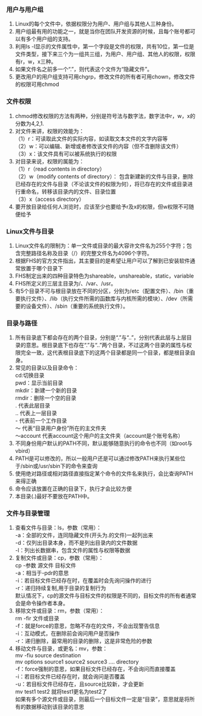 ### 用户与用户组
1. Linux的每个文件中，依据权限分为用户、用户组与其他人三种身份。
2. 用户组最有用的功能之一，就是当你在团队开发资源的时候，且每个账号都可以有多个用户组的支持。
3. 利用ls -l显示的文件属性中，第一个字段是文件的权限，共有10位，第一位是文件类型，接下来三个为一组共三组，为用户、用户组、其他人的权限，权限有r，w，x三种。
4. 如果文件名之前多一个“.”，则代表这个文件为“隐藏文件”。
5. 更改用户的用户组支持可用chgrp，修改文件的所有者可用chown，修改文件的权限可用chmod

### 文件权限
1. chmod修改权限的方法有两种，分别是符号法与数字法，数字法中r，w，x的分数为4,2,1.
2. 对文件来讲，权限的效能为：  
（1）r：可读取此文件的实际内容，如读取文本文件的文字内容等  
（2）w：可以编辑、新增或者修改该文件的内容（但不含删除该文件）  
（3）x：该文件具有可以被系统执行的权限  
3. 对目录来说，权限的属能为：  
（1）r（read contents in directory）  
（2）w（modify contents of directory）：  包含新建新的文件与目录，删除已经存在的文件与目录（不论该文件的权限为何），将已存在的文件或目录进行重命名，转移该目录内的文件、目录位置  
（3）x（access directory）
4. 要开放目录给任何人浏览时，应该至少也要给予r及x的权限，但w权限不可随便给予

### Linux文件与目录
1. Linux文件名的限制为：单一文件或目录的最大容许文件名为255个字符；包含完整路径名称及目录（/）的完整文件名为4096个字符。
2. 根据FHS的官方文件指出，其主要目的是希望让用户可以了解到已安装软件通常放置于哪个目录下
3. FHS制定出来的四种目录特色为shareable，unshareable，static，variable
4. FHS所定义的三层主目录为/、/var、/usr。
5. 有5个目录不可与根目录放在不同的分区，分别为/etc（配置文件）、/bin（重要执行文件）、/lib（执行文件所需的函数库与内核所需的模块）、/dev（所需要的设备文件）、/sbin（重要的系统执行文件）。

### 目录与路径
1. 所有目录底下都会存在的两个目录，分别是“.”与“..”，分别代表此层与上层目录的意思。根目录底下也存在“.”与“..”两个目录，不过这两个目录的属性与权限完全一致，这代表根目录底下的这两个目录都是同一个目录，都是根目录自身。
2. 常见的目录以及目录命令：  
cd:切换目录  
pwd：显示当前目录  
mkdir：新建一个新的目录  
rmdir：删除一个空的目录  
.    代表此层目录  
..   代表上一层目录  
\-   代表前一个工作目录  
～   代表“目录用户身份”所在的主文件夹  
～account 代表account这个用户的主文件夹（account是个账号名称）
3. 不同身份用户默认的PATH不同，默认能够随意执行的命令也不同（如root与vbird）
4. PATH是可以修改的，所以一般用户还是可以通过修改PATH来执行某些位于/sbin或/usr/sbin下的命令来查询
5. 使用绝对路径或相对路径直接指定某个命令的文件名来执行，会比查询PATH来得正确
6. 命令应该放置在正确的目录下，执行才会比较方便
7. 本目录(.)最好不要放在PATH中。

### 文件与目录管理
1. 查看文件与目录：ls，参数（常用）：  
-a：全部的文件，连同隐藏文件(开头为.的文件)一起列出来  
-d：仅列出目录本身，而不是列出目录内的文件数据  
-l：列出长数据串，包含文件的属性与权限等数据
2. 复制文件或目录：cp，参数（常用）：  
cp -参数 源文件 目标文件  
-a：相当于-pdr的意思  
-i：若目标文件已经存在时，在覆盖时会先询问操作的进行  
-r：递归持续复制,用于目录的复制行为  
默认情况下，cp的源文件与目标文件的权限是不同的，目标文件的所有者通常会是命令操作者本身。
3. 移除文件或目录：rm，参数（常用）：  
rm -fir 文件或目录  
-f：就是force的意思，忽略不存在的文件，不会出现警告信息  
-i：互动模式，在删除前会询问用户是否操作  
-r：递归删除，最常用的目录的删除，这是非常危险的参数
4. 移动文件与目录，或更名：mv，参数：  
mv -fiu source destination  
mv options source1 source2 source3 .... directory  
-f：force强制的意思，如果目标文件已经存在，不会询问而直接覆盖  
-i：若目标文件已经存在时，就会询问是否覆盖  
-u：若目标文件已经存在，且source比较新，才会更新  
mv test1 test2  就将test1更名为test2了  
如果有多个源文件或目录，则最后一个目标文件一定是“目录”，意思就是将所有的数据移动到该目录的意思